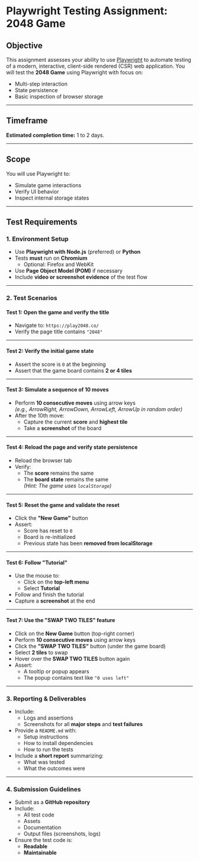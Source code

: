 # Playwright Testing Assignment: 2048 Game

## Objective

This assignment assesses your ability to use [Playwright](https://playwright.dev/) to automate testing of a modern, interactive, client-side rendered (CSR) web application. You will test the **2048 Game** using Playwright with focus on:

- Multi-step interaction
- State persistence
- Basic inspection of browser storage

---

## Timeframe

**Estimated completion time:** 1 to 2 days.

---

## Scope

You will use Playwright to:

- Simulate game interactions
- Verify UI behavior
- Inspect internal storage states

---

## Test Requirements

### 1. Environment Setup

- Use **Playwright with Node.js** (preferred) or **Python**
- Tests **must** run on **Chromium**
  - Optional: Firefox and WebKit
- Use **Page Object Model (POM)** if necessary
- Include **video or screenshot evidence** of the test flow

---

### 2. Test Scenarios

#### Test 1: Open the game and verify the title

- Navigate to: `https://play2048.co/`
- Verify the page title contains `"2048"`

---

#### Test 2: Verify the initial game state

- Assert the score is `0` at the beginning
- Assert that the game board contains **2 or 4 tiles**

---

#### Test 3: Simulate a sequence of 10 moves

- Perform **10 consecutive moves** using arrow keys  
  _(e.g., ArrowRight, ArrowDown, ArrowLeft, ArrowUp in random order)_
- After the 10th move:
  - Capture the current **score** and **highest tile**
  - Take a **screenshot** of the board

---

#### Test 4: Reload the page and verify state persistence

- Reload the browser tab
- Verify:
  - The **score** remains the same
  - The **board state** remains the same  
    _(Hint: The game uses `localStorage`)_

---

#### Test 5: Reset the game and validate the reset

- Click the **"New Game"** button
- Assert:
  - Score has reset to `0`
  - Board is re-initialized
  - Previous state has been **removed from localStorage**

---

#### Test 6: Follow "Tutorial"

- Use the mouse to:
  - Click on the **top-left menu**
  - Select **Tutorial**
- Follow and finish the tutorial
- Capture a **screenshot** at the end

---

#### Test 7: Use the "SWAP TWO TILES" feature

- Click on the **New Game** button (top-right corner)
- Perform **10 consecutive moves** using arrow keys
- Click the **"SWAP TWO TILES"** button (under the game board)
- Select **2 tiles** to swap
- Hover over the **SWAP TWO TILES** button again
- Assert:
  - A tooltip or popup appears
  - The popup contains text like `"0 uses left"`

---

### 3. Reporting & Deliverables

- Include:
  - Logs and assertions
  - Screenshots for all **major steps** and **test failures**
- Provide a `README.md` with:
  - Setup instructions
  - How to install dependencies
  - How to run the tests
- Include a **short report** summarizing:
  - What was tested
  - What the outcomes were

---

### 4. Submission Guidelines

- Submit as a **GitHub repository**
- Include:
  - All test code
  - Assets
  - Documentation
  - Output files (screenshots, logs)
- Ensure the test code is:
  - **Readable**
  - **Maintainable**
